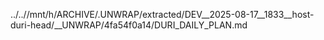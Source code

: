 ../..//mnt/h/ARCHIVE/.UNWRAP/extracted/DEV__2025-08-17__1833__host-duri-head/__UNWRAP/4fa54f0a14/DURI_DAILY_PLAN.md